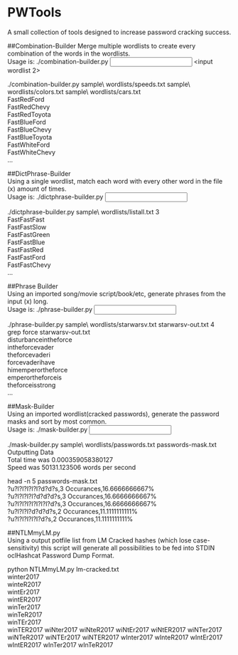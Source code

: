 # PWTools  
A small collection of tools designed to increase password cracking success.  

##Combination-Builder
Merge multiple wordlists to create every combination of the words in the wordlists.  
Usage is: ./combination-builder.py <input wordlist> <input wordlist 2> <additional lists optional>  

./combination-builder.py sample\ wordlists/speeds.txt sample\ wordlists/colors.txt sample\ wordlists/cars.txt   
FastRedFord  
FastRedChevy  
FastRedToyota  
FastBlueFord  
FastBlueChevy  
FastBlueToyota  
FastWhiteFord  
FastWhiteChevy  
...  


##DictPhrase-Builder  
Using a single wordlist, match each word with every other word in the file (x) amount of times.  
Usage is: ./dictphrase-builder.py <input wordlist> <word hamming distance>  

./dictphrase-builder.py sample\ wordlists/listall.txt 3  
FastFastFast  
FastFastSlow  
FastFastGreen  
FastFastBlue  
FastFastRed  
FastFastFord  
FastFastChevy  
...  


##Phrase Builder  
Using an imported song/movie script/book/etc, generate phrases from the input (x) long.  
Usage is: ./phrase-builder.py <input file> <output file> <word hamming distance>  

./phrase-builder.py sample\ wordlists/starwarsv.txt starwarsv-out.txt  4  
grep force starwarsv-out.txt   
disturbanceintheforce  
intheforcevader  
theforcevaderi  
forcevaderihave  
himemperortheforce  
emperortheforceis  
theforceisstrong  
...  


##Mask-Builder  
Using an imported wordlist(cracked passwords), generate the password masks and sort by most common.  
Usage is: ./mask-builder.py <input wordlist> <output masklist>  

./mask-builder.py sample\ wordlists/passwords.txt passwords-mask.txt  
Outputting Data  
Total time was 0.000359058380127  
Speed was 50131.123506 words per second  

head -n 5 passwords-mask.txt   
?u?l?l?l?l?l?d?d?s,3 Occurances,16.6666666667%  
?u?l?l?l?l?d?d?d?s,3 Occurances,16.6666666667%  
?u?l?l?l?l?l?l?l?d?s,3 Occurances,16.6666666667%  
?u?l?l?l?d?d?d?s,2 Occurances,11.1111111111%  
?u?l?l?l?l?l?d?s,2 Occurances,11.1111111111%  


##NTLMmyLM.py  
Using a output potfile list from LM Cracked hashes (which lose case-sensitivity) this script will generate all possibilities to be fed into STDIN oclHashcat Password Dump Format.  
  
python NTLMmyLM.py lm-cracked.txt  
winter2017  
winteR2017  
wintEr2017  
wintER2017  
winTer2017  
winTeR2017  
winTEr2017  
winTER2017
wiNter2017
wiNteR2017
wiNtEr2017
wiNtER2017
wiNTer2017
wiNTeR2017
wiNTEr2017
wiNTER2017
wInter2017
wInteR2017
wIntEr2017
wIntER2017
wInTer2017
wInTeR2017

